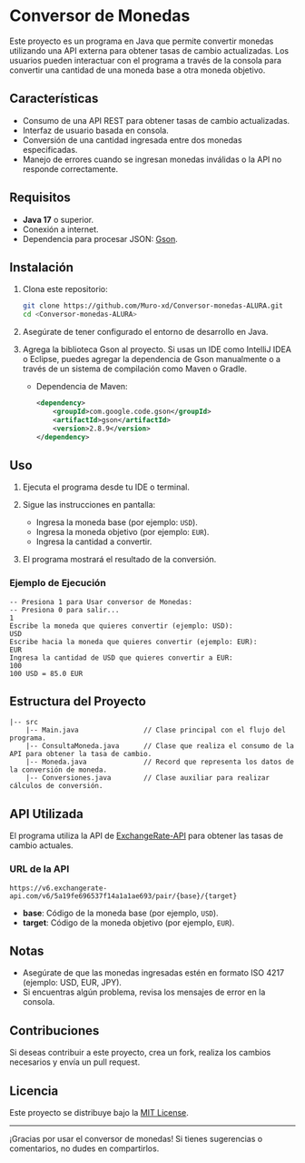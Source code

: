 # Conversor de Monedas

Este proyecto es un programa en Java que permite convertir monedas utilizando una API externa para obtener tasas de cambio actualizadas. Los usuarios pueden interactuar con el programa a través de la consola para convertir una cantidad de una moneda base a otra moneda objetivo.

## Características

- Consumo de una API REST para obtener tasas de cambio actualizadas.
- Interfaz de usuario basada en consola.
- Conversión de una cantidad ingresada entre dos monedas especificadas.
- Manejo de errores cuando se ingresan monedas inválidas o la API no responde correctamente.

## Requisitos

- **Java 17** o superior.
- Conexión a internet.
- Dependencia para procesar JSON: [Gson](https://github.com/google/gson).

## Instalación

1. Clona este repositorio:

   ```bash
   git clone https://github.com/Muro-xd/Conversor-monedas-ALURA.git
   cd <Conversor-monedas-ALURA>
   ```

2. Asegúrate de tener configurado el entorno de desarrollo en Java.

3. Agrega la biblioteca Gson al proyecto. Si usas un IDE como IntelliJ IDEA o Eclipse, puedes agregar la dependencia de Gson manualmente o a través de un sistema de compilación como Maven o Gradle.

    - Dependencia de Maven:
      ```xml
      <dependency>
          <groupId>com.google.code.gson</groupId>
          <artifactId>gson</artifactId>
          <version>2.8.9</version>
      </dependency>
      ```

## Uso

1. Ejecuta el programa desde tu IDE o terminal.

2. Sigue las instrucciones en pantalla:

    - Ingresa la moneda base (por ejemplo: `USD`).
    - Ingresa la moneda objetivo (por ejemplo: `EUR`).
    - Ingresa la cantidad a convertir.

3. El programa mostrará el resultado de la conversión.

### Ejemplo de Ejecución

```
-- Presiona 1 para Usar conversor de Monedas: 
-- Presiona 0 para salir...
1
Escribe la moneda que quieres convertir (ejemplo: USD): 
USD
Escribe hacia la moneda que quieres convertir (ejemplo: EUR): 
EUR
Ingresa la cantidad de USD que quieres convertir a EUR: 
100
100 USD = 85.0 EUR
```

## Estructura del Proyecto

```
|-- src
    |-- Main.java                // Clase principal con el flujo del programa.
    |-- ConsultaMoneda.java      // Clase que realiza el consumo de la API para obtener la tasa de cambio.
    |-- Moneda.java              // Record que representa los datos de la conversión de moneda.
    |-- Conversiones.java        // Clase auxiliar para realizar cálculos de conversión.
```

## API Utilizada

El programa utiliza la API de [ExchangeRate-API](https://www.exchangerate-api.com/) para obtener las tasas de cambio actuales.

### URL de la API

```
https://v6.exchangerate-api.com/v6/5a19fe696537f14a1a1ae693/pair/{base}/{target}
```

- **base**: Código de la moneda base (por ejemplo, `USD`).
- **target**: Código de la moneda objetivo (por ejemplo, `EUR`).

## Notas

- Asegúrate de que las monedas ingresadas estén en formato ISO 4217 (ejemplo: USD, EUR, JPY).
- Si encuentras algún problema, revisa los mensajes de error en la consola.

## Contribuciones

Si deseas contribuir a este proyecto, crea un fork, realiza los cambios necesarios y envía un pull request.

## Licencia

Este proyecto se distribuye bajo la [MIT License](LICENSE).

---

¡Gracias por usar el conversor de monedas! Si tienes sugerencias o comentarios, no dudes en compartirlos.

